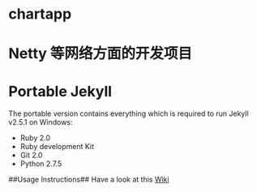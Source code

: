 # chartapp
# Netty 等网络方面的开发项目
Portable Jekyll
==============

The portable version contains everything which is required to run Jekyll v2.5.1 on Windows:

* Ruby 2.0
* Ruby development Kit
* Git 2.0
* Python 2.7.5

##Usage Instructions##
Have a look at this [Wiki](https://github.com/madhur/PortableJekyll/wiki)
